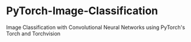 # PyTorch-Image-Classification
Image Classification with Convolutional Neural Networks using PyTorch's Torch and Torchvision
